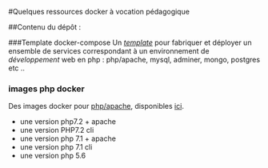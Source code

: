 #Quelques ressources docker à vocation pédagogique

##Contenu du dépôt :

###Template docker-compose
Un [*template*](boilerplate/?fileviewer=file-view-default ) pour fabriquer et déployer
un ensemble de services correspondant à un environnement de *développement* web en php : php/apache, mysql, adminer, mongo, postgres etc ..

### images php docker
Des images docker pour [php/apache](php), disponibles [ici](https://hub.docker.com/r/canals/php/).

+ une version php7.2 + apache
+ une version PHP7.2 cli
+ une version php 7.1 + apache
+ une version php 7.1 cli
+ une version php 5.6